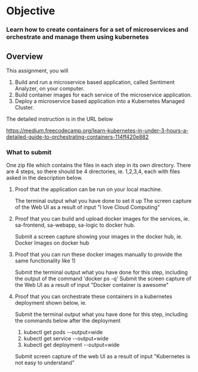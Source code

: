 # Objective

### Learn how to create containers for a set of microservices and orchestrate and manage them using kubernetes

## Overview

This assignment, you will

1. Build and run a microservice based application, called Sentiment Analyzer, on your computer.
2. Build container images for each service of the microservice application.
3. Deploy a microservice based application into a Kubernetes Managed Cluster.

The detailed instruction is in the URL below

https://medium.freecodecamp.org/learn-kubernetes-in-under-3-hours-a-detailed-guide-to-orchestrating-containers-114ff420e882 

### What to submit

One zip file which contains the files in each step in its own directory. There are 4 steps, so there should be 4 directories, ie. 1,2,3,4, each with files asked in the description below.

1. Proof that the application can be run on your local machine.

    The terminal output what you have done to set it up
    The screen capture of the Web UI as a result of input "I love Cloud Computing"

2. Proof that you can build and upload docker images for the services, ie. sa-frontend, sa-webapp, sa-logic to docker hub.

    Submit a screen capture showing your images in the docker hub, ie. 
    Docker Images on docker hub

3. Proof that you can run these docker images manually to provide the same functionality like 1)

    Submit the terminal output what you have done for this step, including the output of the command 'docker ps -q'
    Submit the screen capture of the Web UI as a result of  input "Docker container is awesome"

4. Proof that you can orchestrate these containers in a kubernetes deployment shown below, ie. 


    Submit the terminal output what you have done for this step, including the commands below after the deployment
    1. kubectl get pods --output=wide
    2. kubectl get service --output=wide
    3. kubectl get deployment --output=wide

    Submit screen capture of the web UI as a result of input "Kubernetes is not easy to understand"
